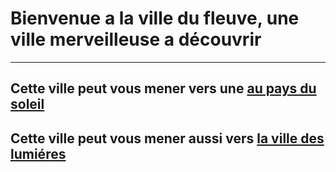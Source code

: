 # Bienvenue a la ville du fleuve, une ville merveilleuse a découvrir 
***
## Cette ville peut vous mener vers une [au pays du soleil](https://github.com/ZERMANESARA/MyLabyrinth/blob/main/Marseille.md)   
## Cette ville peut vous mener aussi  vers [la ville des lumiéres](https://github.com/ZERMANESARA/MyLabyrinth/blob/main/Paris.md) 
